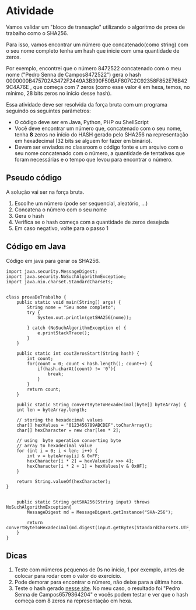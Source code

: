 # Atividade 

Vamos validar um "bloco de transação" utilizando o algoritmo de prova de trabalho como o SHA256.

Para isso, vamos encontrar um número que concatenado(como string) com o seu nome completo tenha um hash que inicie com uma quantidade de zeros.

Por exemplo, encontrei que o número 8472522 concatenado com o meu nome ("Pedro Senna de Campos8472522") gera o hash 0000000B475702A3472F2449A3B390F50BAF807C2C92358F852E76B429C4A76E , que começa com  7 zeros (como esse valor é em hexa, temos, no mínimo, 28 bits zeros no início desse hash).

Essa atividade deve ser resolvida da força bruta com um programa seguindo os seguintes parâmetros:

* O código deve ser em Java, Python, PHP ou ShellScript
* Você deve encontrar um número que, concatenado com o seu nome, tenha **8** zeros no início do HASH gerado pelo SHA256 na representação em hexadecimal (32 bits se alguem for fazer em binário).
* Devem ser enviados no classroom o código fonte e um arquivo com o seu nome concatenado com o número, a quantidade de tentativas que foram necessárias e o tempo que levou para encontrar o número.

## Pseudo código

A solução vai ser na força bruta.

1. Escolhe um número (pode ser sequencial, aleatório, ...)
2. Concatena o número com o seu nome
3. Gera o hash
4. Verifica se o hash começa com a quantidade de zeros desejada
5. Em caso negativo, volte para o passo 1


## Código em Java

Código em java para gerar os SHA256.

```
import java.security.MessageDigest;
import java.security.NoSuchAlgorithmException;
import java.nio.charset.StandardCharsets;


class provaDeTrabalho {
    public static void main(String[] args) {
        String nome = "Seu nome completo";
        try {
            System.out.println(getSHA256(nome));
            
        } catch (NoSuchAlgorithmException e) {
            e.printStackTrace();
        }
    }

    public static int coutZerosStart(String hash) {
        int count;
        for(count = 0; count < hash.length(); count++) {
            if(hash.charAt(count) != '0'){
                break;
            }
        }
        return count;
    }

    public static String convertByteToHexadecimal(byte[] byteArray) {
    int len = byteArray.length;

    // storing the hexadecimal values
    char[] hexValues = "0123456789ABCDEF".toCharArray();
    char[] hexCharacter = new char[len * 2];

    // using  byte operation converting byte
    // array to hexadecimal value
    for (int i = 0; i < len; i++) {
        int v = byteArray[i] & 0xFF;
        hexCharacter[i * 2] = hexValues[v >>> 4];
        hexCharacter[i * 2 + 1] = hexValues[v & 0x0F];
    }

    return String.valueOf(hexCharacter);
}


    public static String getSHA256(String input) throws NoSuchAlgorithmException{
        MessageDigest md = MessageDigest.getInstance("SHA-256"); 

        return convertByteToHexadecimal(md.digest(input.getBytes(StandardCharsets.UTF_8))); 
    }
}

```

## Dicas

1. Teste com números pequenos de 0s no início, 1 por exemplo, antes de colocar para rodar com o valor do exercício.
2. Pode demorar para encontrar o número, não deixe para a última hora.
3. Teste o hash gerado [nesse site](https://emn178.github.io/online-tools/sha256.html). No meu caso, o resultado foi "Pedro Senna de Campos6579364204" e vocês podem testar e ver que o hash começa com 8 zeros na representação em hexa.
